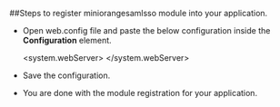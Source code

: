 ##Steps to register miniorangesamlsso module into your application.

* Open web.config file and paste the below configuration inside the **Configuration** element.

	<system.webServer>
    <modules>
      <add name="APIFilter" type="miniorangesamlsso.APIFilter" preCondition="managedHandler"/>
    </modules>
  </system.webServer>
  
* Save the configuration.
* You are done with the module registration for your application.